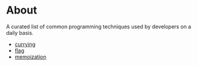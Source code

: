 # About
A curated list of common programming techniques used by developers on a daily basis.

- [currying](https://github.com/Sinakhx/techniques-in-programming/blob/main/currying/currying.md)
- [flag](https://github.com/Sinakhx/techniques-in-programming/blob/main/flag/flag.md)
- [memoization](https://github.com/Sinakhx/techniques-in-programming/blob/main/memoization/memoization.md)